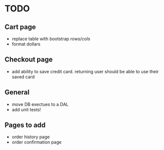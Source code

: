 # TODO

## Cart page
- replace table with bootstrap rows/cols
- format dollars

## Checkout page
- add ability to save credit card. returning user should be able to use their saved card


## General
- move DB exectues to a DAL
- add unit tests!

## Pages to add
- order history page
- order confirmation page
